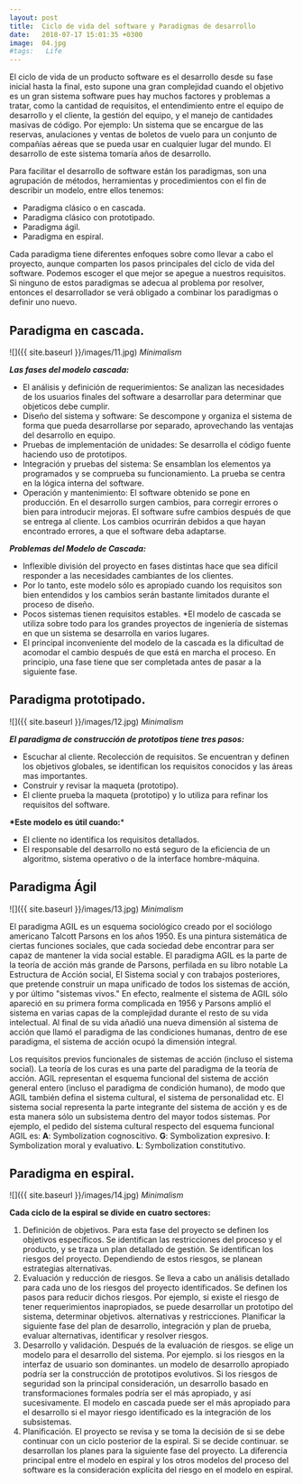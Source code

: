 ```yaml
---
layout: post
title:  Ciclo de vida del software y Paradigmas de desarrollo
date:   2018-07-17 15:01:35 +0300
image:  04.jpg
#tags:   Life
---
```

El ciclo de vida de un producto software es el desarrollo desde su fase inicial hasta la final, esto supone una gran complejidad cuando el objetivo es un gran sistema software pues hay muchos factores y problemas a tratar, como la cantidad de requisitos, el entendimiento entre el equipo de desarrollo y el cliente, la gestión del equipo, y el manejo de cantidades masivas de código. Por ejemplo: Un sistema que se encargue de las reservas, anulaciones y ventas de boletos de vuelo para un conjunto de compañías aéreas que se pueda usar en cualquier lugar del mundo. El desarrollo de este sistema tomaría años de desarrollo.

Para facilitar el desarrollo de software están los paradigmas, son una agrupación de métodos, herramientas y procedimientos con el fin de describir un modelo, entre ellos tenemos:
* Paradigma clásico o en cascada.
* Paradigma clásico con prototipado.
* Paradigma ágil.
* Paradigma en espiral. 

Cada paradigma tiene diferentes enfoques sobre como llevar a cabo el proyecto, aunque comparten los pasos principales del ciclo de vida del software. Podemos escoger el que mejor se apegue a nuestros requisitos. Si ninguno de estos paradigmas se adecua al problema por resolver, entonces el desarrollador se verá obligado a combinar los paradigmas o definir uno nuevo.

## Paradigma en cascada.

![]({{ site.baseurl }}/images/11.jpg)
*Minimalism*
 
__*Las fases del modelo cascada:*__
* El análisis y definición de requerimientos: Se analizan las necesidades de los usuarios finales del software a desarrollar para determinar que objeticos debe cumplir.
* Diseño del sistema y software: Se descompone y organiza el sistema de forma que pueda desarrollarse por separado, aprovechando las ventajas del desarrollo en equipo.
* Pruebas de implementación de unidades: Se desarrolla el código fuente haciendo uso de prototipos.
* Integración y pruebas del sistema: Se ensamblan los elementos ya programados y se comprueba su funcionamiento. La prueba se centra en la lógica interna del software. 
* Operación y mantenimiento: El software obtenido se pone en producción. En el desarrollo surgen cambios, para corregir errores o bien para introducir mejoras. El software sufre cambios después de que se entrega al cliente. Los cambios ocurrirán debidos a que hayan encontrado errores, a que el software deba adaptarse.

__*Problemas del Modelo de Cascada:*__
* Inflexible división del proyecto en fases distintas hace que sea difícil responder a las necesidades cambiantes de los clientes.
* Por lo tanto, este modelo sólo es apropiado cuando los requisitos son bien entendidos y los cambios serán bastante limitados durante el proceso de diseño.
* Pocos sistemas tienen requisitos estables.
*El modelo de cascada se utiliza sobre todo para los grandes proyectos de ingeniería de sistemas en que un sistema se desarrolla en varios lugares.
* El principal inconveniente del modelo de la cascada es la dificultad de acomodar el cambio después de que está en marcha el proceso. En principio, una fase tiene que ser completada antes de pasar a la siguiente fase.

## Paradigma prototipado.

![]({{ site.baseurl }}/images/12.jpg)
*Minimalism*

__*El paradigma de construcción de prototipos tiene tres pasos:*__ 
* Escuchar al cliente. Recolección de requisitos. Se encuentran y definen los objetivos globales, se identifican los requisitos conocidos y las áreas mas importantes.
* Construir y revisar la maqueta (prototipo). 
* El cliente prueba la maqueta (prototipo) y lo utiliza para refinar los requisitos del software. 

__*Este modelo es útil cuando:__*
* El cliente no identifica los requisitos detallados. 
* El responsable del desarrollo no está seguro de la eficiencia de un algoritmo, sistema operativo o de la interface hombre-máquina. 

## Paradigma Ágil

![]({{ site.baseurl }}/images/13.jpg)
*Minimalism*

El paradigma AGIL es un esquema sociológico creado por el sociólogo americano Talcott Parsons en los años 1950. Es una pintura sistemática de ciertas funciones sociales, que cada sociedad debe encontrar para ser capaz de mantener la vida social estable. El paradigma AGIL es la parte de la teoría de acción más grande de Parsons, perfilada en su libro notable La Estructura de Acción social, El Sistema social y con trabajos posteriores, que pretende construir un mapa unificado de todos los sistemas de acción, y por último "sistemas vivos." En efecto, realmente el sistema de AGIL sólo apareció en su primera forma complicada en 1956 y Parsons amplió el sistema en varias capas de la complejidad durante el resto de su vida intelectual. Al final de su vida añadió una nueva dimensión al sistema de  acción que llamó el paradigma de las condiciones humanas, dentro de ese paradigma, el sistema de acción ocupó la dimensión integral.

Los requisitos previos funcionales de sistemas de acción (incluso el sistema social).
La teoría de los curas es una parte del paradigma de la teoría de acción. AGIL representan el esquema funcional del sistema de acción general entero (incluso el paradigma de condición humano), de modo que AGIL también defina el sistema cultural, el sistema de personalidad etc. El sistema social representa la parte integrante del sistema de acción y es de esta manera sólo un subsistema dentro del mayor todos sistemas. Por ejemplo, el pedido del sistema cultural respecto del esquema funcional AGIL es:
__A__: Symbolization cognoscitivo.
__G__: Symbolization expresivo.
__I__: Symbolization moral y evaluativo.
__L__: Symbolization constitutivo.

## Paradigma en espiral.

![]({{ site.baseurl }}/images/14.jpg)
*Minimalism*

__Cada ciclo de la espiral se divide en cuatro sectores:__
1. Definición de objetivos. Para esta fase del proyecto se definen los objetivos específicos. Se identifican las restricciones del proceso y el producto, y se traza un plan detallado de gestión. Se identifican los riesgos del proyecto. Dependiendo de estos riesgos, se planean estrategias alternativas. 
2. Evaluación y reducción de riesgos. Se lleva a cabo un análisis detallado para cada uno de los riesgos del proyecto identificados. Se definen los pasos para reducir dichos riesgos. Por ejemplo, si existe el riesgo de tener requerimientos inapropiados, se puede desarrollar un prototipo del sistema, determinar objetivos. alternativas y restricciones. Planificar la siguiente fase del plan de desarrollo, integración y plan de prueba, evaluar alternativas, identificar y resolver riesgos.
3. Desarrollo y validación. Después de la evaluación de riesgos. se elige un modelo para el desarrollo del sistema. Por ejemplo. si los riesgos en la interfaz de usuario son dominantes. un modelo de desarrollo apropiado podría ser la construcción de prototipos evolutivos. Si los riesgos de seguridad son la principal consideración, un desarrollo basado en transformaciones formales podría ser el más apropiado, y así sucesivamente. El modelo en cascada puede ser el más apropiado para el desarrollo si el mayor riesgo identificado es la integración de los subsistemas. 
4. Planificación. El proyecto se revisa y se toma la decisión de si se debe continuar con un ciclo posterior de la espiral. Si se decide continuar. se desarrollan los planes para la siguiente fase del proyecto. La diferencia principal entre el modelo en espiral y los otros modelos del proceso del software es la consideración explícita del riesgo en el modelo en espiral. 

